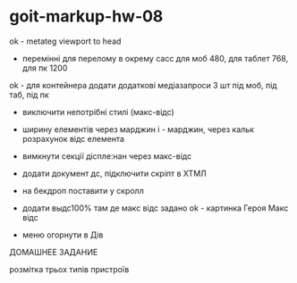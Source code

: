 # goit-markup-hw-08

ok - metateg viewport to head

- перемінні для перелому в окрему сасс для
  моб 480,
  для таблет 768,
  для пк 1200

ok - для контейнера додати додаткові медіазапроси 3 шт під моб, під таб, під пк

- виключити непотрібні стилі (макс-відс)
- ширину елементів через марджин і - марджин, через кальк розрахунок відс елемента

- вимкнути секції діспле:нан через макс-відс
- додати документ дс, підключити скріпт в ХТМЛ

- на бекдроп поставити у скролл
- додати выдс100% там де макс відс задано
  ok - картинка Героя Макс відс
- меню огорнути в Дів

ДОМАШНЕЕ ЗАДАНИЕ

розмітка трьох типів пристроїв
